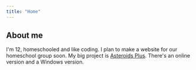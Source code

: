 ```yaml
---
title: "Home"
---
```


## About me
I'm 12, homeschooled and like coding. I plan to make a website for our homeschool group soon. My big project is [Asteroids Plus](https://baker531.github.io/asteroids). There's an online version and a Windows version.

<!-- ## About me
bI'm homeschooled and 12. Kind of straddling I code stuff. I have two computers, a 2015 iMac and a 2015 Macbook Pro. It would sound like I love Macs then. But I don't *really* like them. They're okay. Problem is, the hardware for Macs are awfully overpriced and slow. The specs for my computers are nearly identical. They both support and run MacOS Montery (12). They both have 8gb of DDR3 RAM. They both have a hard drive. A dual-core CPU. The iMac has a bigger screen and storage, and a slightly faster integrated GPU (Intel HD Graphics 6000 (iMac) vs 6100 (laptop)). My next computer will be a custom PC. Way cheaper, way faster. I also love electronics and soccer. I'd love to make the world's best coding language and OS. That's a bit about me. Oh, and I'm making an Asteroids game. The website is [here](https://baker531.github.io/asteroids). I recently used Apple Bootcamp to install Windows on my Mac, and I love it. Mainly the performance. -->